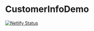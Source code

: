 # CustomerInfoDemo


[![Netlify Status](https://api.netlify.com/api/v1/badges/b1fa4845-5421-4496-afbc-26ecf6257903/deploy-status)](https://app.netlify.com/sites/customerinfodemo/deploys)
